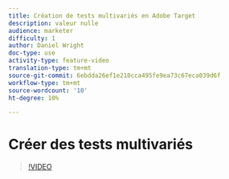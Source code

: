 ```yaml
---
title: Création de tests multivariés en Adobe Target
description: valeur nulle
audience: marketer
difficulty: 1
author: Daniel Wright
doc-type: use
activity-type: feature-video
translation-type: tm+mt
source-git-commit: 6ebdda26ef1e210cca495fe9ea73c67eca039d6f
workflow-type: tm+mt
source-wordcount: '10'
ht-degree: 10%

---
```



# Créer des tests multivariés

>[!VIDEO](https://video.tv.adobe.com/v/17395/?quality=12)